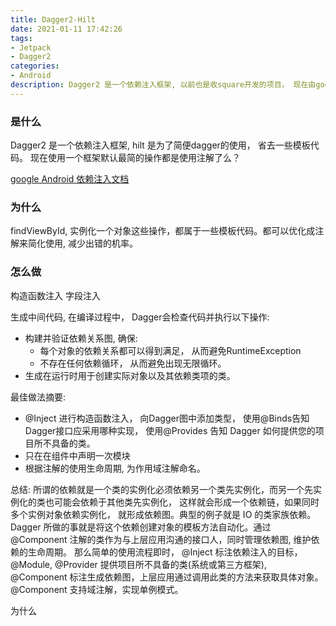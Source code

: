 ```yaml
---
title: Dagger2-Hilt
date: 2021-01-11 17:42:26
tags:
- Jetpack
- Dagger2
categories:
- Android
description: Dagger2 是一个依赖注入框架, 以前也是收square开发的项目， 现在由google维护， 集成到了Jetpack套件中，依赖注入框架，还是能节省不少模板代码的。 Dagger2的使用相对复杂，没有流行起来，因此又出了一个hilt框架， 基于dagger, 省去使用dagger创建模板代码的部分，使用注解代替。
---
```


### 是什么
Dagger2 是一个依赖注入框架, hilt 是为了简便dagger的使用， 省去一些模板代码。
现在使用一个框架默认最简的操作都是使用注解了么？

[google Android 依赖注入文档](https://developer.android.com/training/dependency-injection/manual?hl=zh-cn)

### 为什么

findViewById, 实例化一个对象这些操作，都属于一些模板代码。都可以优化成注解来简化使用, 减少出错的机率。

### 怎么做

构造函数注入
字段注入

生成中间代码, 在编译过程中， Dagger会检查代码并执行以下操作:
* 构建并验证依赖关系图, 确保:
	* 每个对象的依赖关系都可以得到满足， 从而避免RuntimeException
	* 不存在任何依赖循环， 从而避免出现无限循环。
* 生成在运行时用于创建实际对象以及其依赖类项的类。

最佳做法摘要:
* @Inject 进行构造函数注入， 向Dagger图中添加类型， 使用@Binds告知Dagger接口应采用哪种实现， 使用@Provides 告知 Dagger 如何提供您的项目所不具备的类。
* 只在在组件中声明一次模块
* 根据注解的使用生命周期, 为作用域注解命名。

总结:
所谓的依赖就是一个类的实例化必须依赖另一个类先实例化，而另一个先实例化的类也可能会依赖于其他类先实例化， 这样就会形成一个依赖链，如果同时多个实例对象依赖实例化， 就形成依赖图。典型的例子就是 IO 的类家族依赖。
Dagger 所做的事就是将这个依赖创建对象的模板方法自动化。通过@Component 注解的类作为与上层应用沟通的接口人，同时管理依赖图, 维护依赖的生命周期。
那么简单的使用流程即时， @Inject 标注依赖注入的目标， @Module, @Provider 提供项目所不具备的类(系统或第三方框架), @Component 标注生成依赖图，上层应用通过调用此类的方法来获取具体对象。
@Component 支持域注解，实现单例模式。

为什么


